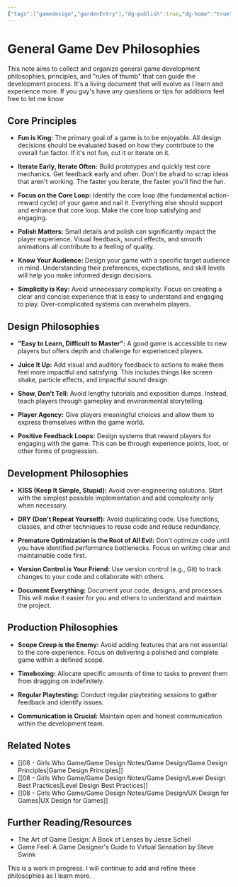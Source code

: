 ```yaml
---
{"tags":["gamedesign","gardenEntry"],"dg-publish":true,"dg-home":"true","permalink":"/08-girls-who-game/game-design-notes/game-design/general-game-dev-philosophies/","dgPassFrontmatter":true}
---
```


# General Game Dev Philosophies

This note aims to collect and organize general game development philosophies, principles, and "rules of thumb" that can guide the development process. It's a living document that will evolve as I learn and experience more. If you guy's have any questions or tips for additions feel free to let me know

## Core Principles

*   **Fun is King:** The primary goal of a game is to be enjoyable. All design decisions should be evaluated based on how they contribute to the overall fun factor. If it's not fun, cut it or iterate on it.

*   **Iterate Early, Iterate Often:** Build prototypes and quickly test core mechanics. Get feedback early and often. Don't be afraid to scrap ideas that aren't working. The faster you iterate, the faster you'll find the fun.

*   **Focus on the Core Loop:** Identify the core loop (the fundamental action-reward cycle) of your game and nail it. Everything else should support and enhance that core loop. Make the core loop satisfying and engaging.

*   **Polish Matters:** Small details and polish can significantly impact the player experience. Visual feedback, sound effects, and smooth animations all contribute to a feeling of quality.

*   **Know Your Audience:** Design your game with a specific target audience in mind. Understanding their preferences, expectations, and skill levels will help you make informed design decisions.

*   **Simplicity is Key:** Avoid unnecessary complexity. Focus on creating a clear and concise experience that is easy to understand and engaging to play. Over-complicated systems can overwhelm players.

## Design Philosophies

*   **"Easy to Learn, Difficult to Master":** A good game is accessible to new players but offers depth and challenge for experienced players.

*   **Juice It Up:** Add visual and auditory feedback to actions to make them feel more impactful and satisfying. This includes things like screen shake, particle effects, and impactful sound design.

*   **Show, Don't Tell:** Avoid lengthy tutorials and exposition dumps. Instead, teach players through gameplay and environmental storytelling.

*   **Player Agency:** Give players meaningful choices and allow them to express themselves within the game world.

*   **Positive Feedback Loops:** Design systems that reward players for engaging with the game. This can be through experience points, loot, or other forms of progression.

## Development Philosophies

*   **KISS (Keep It Simple, Stupid):** Avoid over-engineering solutions. Start with the simplest possible implementation and add complexity only when necessary.

*   **DRY (Don't Repeat Yourself):** Avoid duplicating code. Use functions, classes, and other techniques to reuse code and reduce redundancy.

*   **Premature Optimization is the Root of All Evil:** Don't optimize code until you have identified performance bottlenecks. Focus on writing clear and maintainable code first.

*   **Version Control is Your Friend:** Use version control (e.g., Git) to track changes to your code and collaborate with others.

*   **Document Everything:** Document your code, designs, and processes. This will make it easier for you and others to understand and maintain the project.

## Production Philosophies

*   **Scope Creep is the Enemy:** Avoid adding features that are not essential to the core experience. Focus on delivering a polished and complete game within a defined scope.

*   **Timeboxing:** Allocate specific amounts of time to tasks to prevent them from dragging on indefinitely.

*   **Regular Playtesting:** Conduct regular playtesting sessions to gather feedback and identify issues.

*   **Communication is Crucial:** Maintain open and honest communication within the development team.

## Related Notes

*   [[08 - Girls Who Game/Game Design Notes/Game Design/Game Design Principles\|Game Design Principles]]
*   [[08 - Girls Who Game/Game Design Notes/Game Design/Level Design Best Practices\|Level Design Best Practices]]
*   [[08 - Girls Who Game/Game Design Notes/Game Design/UX Design for Games\|UX Design for Games]]

## Further Reading/Resources

*   The Art of Game Design: A Book of Lenses by Jesse Schell
*   Game Feel: A Game Designer's Guide to Virtual Sensation by Steve Swink

This is a work in progress.  I will continue to add and refine these philosophies as I learn more.
